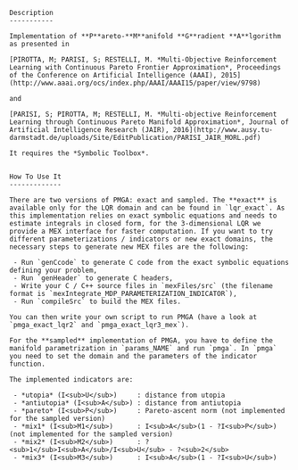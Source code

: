     Description
    -----------

    Implementation of **P**areto-**M**anifold **G**radient **A**lgorithm as presented in

    [PIROTTA, M; PARISI, S; RESTELLI, M. *Multi-Objective Reinforcement Learning with Continuous Pareto Frontier Approximation*, Proceedings of the Conference on Artificial Intelligence (AAAI), 2015](http://www.aaai.org/ocs/index.php/AAAI/AAAI15/paper/view/9798)

    and 

    [PARISI, S; PIROTTA, M; RESTELLI, M. *Multi-objective Reinforcement Learning through Continuous Pareto Manifold Approximation*, Journal of Artificial Intelligence Research (JAIR), 2016](http://www.ausy.tu-darmstadt.de/uploads/Site/EditPublication/PARISI_JAIR_MORL.pdf)

    It requires the *Symbolic Toolbox*.


    How To Use It
    -------------

    There are two versions of PMGA: exact and sampled. The **exact** is available only for the LQR domain and can be found in `lqr_exact`. As this implementation relies on exact symbolic equations and needs to estimate integrals in closed form, for the 3-dimensional LQR we provide a MEX interface for faster computation. If you want to try different parameterizations / indicators or new exact domains, the necessary steps to generate new MEX files are the following:

     - Run `genCcode` to generate C code from the exact symbolic equations defining your problem,
     - Run `genHeader` to generate C headers,
     - Write your C / C++ source files in `mexFiles/src` (the filename format is `mexIntegrate_MDP_PARAMETERIZATION_INDICATOR`),
     - Run `compileSrc` to build the MEX files.

    You can then write your own script to run PMGA (have a look at `pmga_exact_lqr2` and `pmga_exact_lqr3_mex`).

    For the **sampled** implementation of PMGA, you have to define the manifold parametrization in `params_NAME` and run `pmga`. In `pmga` you need to set the domain and the parameters of the indicator function.

    The implemented indicators are:

     - *utopia* (I<sub>U</sub>)     : distance from utopia
     - *antiutopia* (I<sub>A</sub>) : distance from antiutopia
     - *pareto* (I<sub>P</sub>)     : Pareto-ascent norm (not implemented for the sampled version)
     - *mix1* (I<sub>M1</sub>)      : I<sub>A</sub>(1 - ?I<sub>P</sub>) (not implemented for the sampled version)
     - *mix2* (I<sub>M2</sub>)      : ?<sub>1</sub>I<sub>A</sub>/I<sub>U</sub> - ?<sub>2</sub>
     - *mix3* (I<sub>M3</sub>)      : I<sub>A</sub>(1 - ?I<sub>U</sub>)

